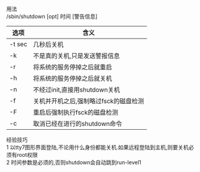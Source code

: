 用法  
/sbin/shutdown [opt] 时间 [警告信息]  

选项 | 含义
-- | --
-t sec | 几秒后关机
-k | 不是真的关机,只是发送警报信息
-r | 将系统的服务停掉之后就重启
-h | 将系统的服务停掉之后就关机
-n | 不经过init,直接用shutdown关机
-f | 关机并开机之后,强制略过fsck的磁盘检测
-F | 重启后强制执行fsck的磁盘检测
-c | 取消已经在进行的shutdown命令




经验技巧  
1 以tty7图形界面登陆,不论用什么身份都能关机.如果远程登陆到主机,则要关机必须有root权限  
2 时间参数是必须的,否则shutdown会自动跳到run-level1 